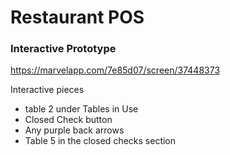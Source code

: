 # Restaurant POS 

### Interactive Prototype 

https://marvelapp.com/7e85d07/screen/37448373

Interactive pieces 
  - table 2 under Tables in Use
  - Closed Check button
  - Any purple back arrows 
  - Table 5 in the closed checks section


